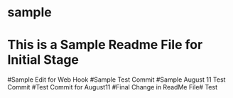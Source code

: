 # sample
# This is a Sample Readme File for Initial Stage
#Sample Edit for Web Hook
#Sample Test Commit
#Sample August 11 Test Commit
#Test Commit for August11
#Final Change in ReadMe File#
Test

